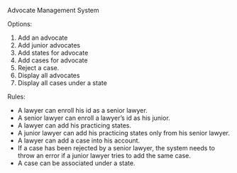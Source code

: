 Advocate Management System

Options:
1. Add an advocate
2. Add junior advocates
3. Add states for advocate
4. Add cases for advocate
5. Reject a case.
6. Display all advocates
7. Display all cases under a state

Rules:
- A lawyer can enroll his id as a senior lawyer.
- A senior lawyer can enroll a lawyer’s id as his junior.
- A lawyer can add his practicing states.
- A junior lawyer can add his practicing states only from his senior lawyer.
- A lawyer can add a case into his account.
- If a case has been rejected by a senior lawyer, the system needs to throw an error if a junior lawyer tries to add the same case.
- A case can be associated under a state.
